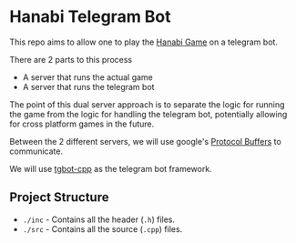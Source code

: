 # Hanabi Telegram Bot
This repo aims to allow one to play the [Hanabi Game](https://boardgamegeek.com/boardgame/98778/hanabi) on a telegram bot. 

There are 2 parts to this process
- A server that runs the actual game
- A server that runs the telegram bot

The point of this dual server approach is to separate the logic for running the game from the logic for handling the telegram bot, potentially allowing for cross platform games in the future.

Between the 2 different servers, we will use google's [Protocol Buffers](https://protobuf.dev/) to communicate.

We will use [tgbot-cpp](https://github.com/reo7sp/tgbot-cpp) as the telegram bot framework.

## Project Structure

- `./inc` - Contains all the header (`.h`) files.
- `./src` - Contains all the source (`.cpp`) files.